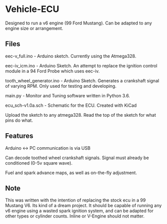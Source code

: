 # Vehicle-ECU
Designed to run a v6 engine (99 Ford Mustang). Can be adapted to any engine size or arrangement.

## Files
eec-v_full.ino - Arduino sketch. Currently using the Atmega328.

eec-iv_icm.ino - Arduino Sketch. An attempt to replace the ignition control module in a 94 Ford Probe which uses eec-iv.

tooth_wheel_generator.ino - Arduino Sketch. Generates a crankshaft signal of varying RPM. Only used for testing and developing.

main.py - Monitor and Tuning software written in Python 3.6.

ecu_sch-v1.0a.sch - Schematic for the ECU. Created with KiCad


Upload the sketch to any atmega328. Read the top of the sketch for what pins do what.

## Features
Arduino <-> PC communication is via USB

Can decode toothed wheel crankshaft signals. Signal must already be conditioned (0-5v square wave).

Fuel and spark advance maps, as well as on-the-fly adjustment.

## Note
This was written with the intention of replacing the stock ecu in a  99 Mustang V6. Its kind of a dream project. It should be capable of running any v6 engine using a wasted spark ignition system, and can be adapted for other types or cylinder counts. Inline or V-Engine should not matter.

